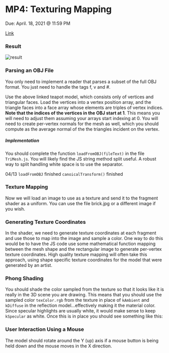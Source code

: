 # MP4: Texturing Mapping
Due: April. 18, 2021 @ 11:59 PM

[Link](https://illinois-cs418.github.io/assignments/mp4_modified.html)

### Result

![result](./result.gif)

### Parsing an OBJ File
You only need to implement a reader that parses a subset of the full OBJ format. You just need to handle the tags f, v and #.

Use the above linked teapot model, which consists only of vertices and triangular faces. Load the vertices into a vertex position array, and the triangle faces into a face array whose elements are triples of vertex indices. **Note that the indices of the vertices in the OBJ start at 1**. This means you will need to adjust them assuming your arrays start indexing at 0. You will need to create per-vertex normals for the mesh as well, which you should compute as the average normal of the the triangles incident on the vertex.

##### Implementation
You should complete the function `loadFromOBJ(fileText)` in the file `TriMesh.js`. You will likely find the JS string method split useful. A robust way to split handling white space is to use the separator.

04/13
`loadFromOBJ` finished
`canoicalTransform()` finished


### Texture Mapping
Now we will load an image to use as a texture and send it to the fragment shader as a uniform. You can use the file brick.jpg or a different image if you wish.

### Generating Texture Coordinates

In the shader, we need to generate texture coordinates at each fragment and use those to map into the image and sample a color. One way to do this would be to have the JS code use some mathematical function mapping between the mesh shape and the rectangular image to generate per-vertex texture coordinates. High quality texture mapping will often take this approach, using shape specific texture coordinates for the model that were generated by an artist.

### Phong Shading 

You should shade the color sampled from the texture so that it looks like it is really in the 3D scene you are drawing. This means that you should use the sampled color `texColor.rgb` from the texture in place of `kAmbient` and `kDiffuse` in the reflection model…effectively making it the material color. Since specular highlights are usually white, it would make sense to keep `kSpecular` as white. Once this is in place you should see something like this:



### User Interaction Using a Mouse 

The model should rotate around the Y (up) axis if a mouse button is being held down and the mouse moves in the X direction.